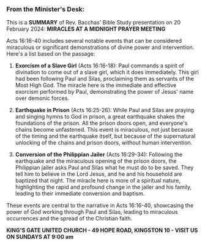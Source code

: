 ### From the Minister's Desk:

This is a **SUMMARY** of Rev. Bacchas' Bible Study presentation on 20 February 2024: **MIRACLES AT A MIDNIGHT PRAYER MEETING**

Acts 16:16-40 includes several notable events that can be considered miraculous or significant demonstrations of divine power and intervention. Here's a list based on the passage:

1. **Exorcism of a Slave Girl** (Acts 16:16-18): Paul commands a spirit of divination to come out of a slave girl, which it does immediately. This girl had been following Paul and Silas, proclaiming them as servants of the Most High God. The miracle here is the immediate and effective exorcism performed by Paul, demonstrating the power of Jesus' name over demonic forces.

2. **Earthquake in Prison** (Acts 16:25-26): While Paul and Silas are praying and singing hymns to God in prison, a great earthquake shakes the foundations of the prison. All the prison doors open, and everyone's chains become unfastened. This event is miraculous, not just because of the timing and the earthquake itself, but because of the supernatural unlocking of the chains and prison doors, without human intervention.

3. **Conversion of the Philippian Jailer** (Acts 16:29-34): Following the earthquake and the miraculous opening of the prison doors, the Philippian jailer asks Paul and Silas what he must do to be saved. They tell him to believe in the Lord Jesus, and he and his household are baptized that night. The miracle here is more of a spiritual nature, highlighting the rapid and profound change in the jailer and his family, leading to their immediate conversion and baptism.

These events are central to the narrative in Acts 16:16-40, showcasing the power of God working through Paul and Silas, leading to miraculous occurrences and the spread of the Christian faith.

**KING'S GATE UNITED CHURCH - 49 HOPE ROAD, KINGSTON 10 - VISIT US ON SUNDAYS AT 9:00 am**
